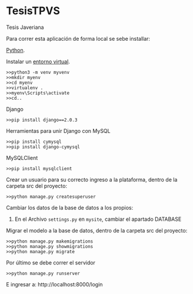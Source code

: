 # TesisTPVS
Tesis Javeriana

Para correr esta aplicación de forma local se sebe installar:

[Python](https://www.python.org/downloads/).

Instalar un [entorno virtual](https://tutorial.djangogirls.org/es/django_installation/).
```
>>python3 -m venv myvenv
>>mkdir myenv
>>cd myenv
>>virtualenv .
>>myenv\Scripts\activate
>>cd..
```
Django
```
>>pip install django==2.0.3
```
Herramientas para unir Django con MySQL
```
>>pip install cymysql
>>pip install django-cymysql
```
MySQLClient
```
>>pip install mysqlclient
```
Crear un usuario para su correcto ingreso a la plataforma, dentro de la carpeta src del proyecto:
```
>>python manage.py createsuperuser
```
Cambiar los datos de la base de datos a los propios:
1. En el Archivo `settings.py` en `mysite`, cambiar el apartado DATABASE

Migrar el modelo a la base de datos, dentro de la carpeta src del proyecto:
```
>>python manage.py makemigrations
>>python manage.py showmigrations
>>python manage.py migrate
```
Por último se debe correr el servidor 
```
>>python manage.py runserver
```
E ingresar a:
http://localhost:8000/login

